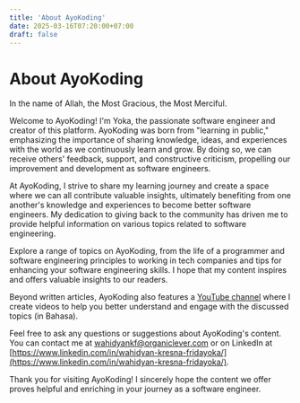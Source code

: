 ```yaml
---
title: 'About AyoKoding'
date: 2025-03-16T07:20:00+07:00
draft: false
---
```


# About AyoKoding

In the name of Allah, the Most Gracious, the Most Merciful.

Welcome to AyoKoding! I'm Yoka, the passionate software engineer and creator of this platform. AyoKoding was born from "learning in public," emphasizing the importance of sharing knowledge, ideas, and experiences with the world as we continuously learn and grow. By doing so, we can receive others' feedback, support, and constructive criticism, propelling our improvement and development as software engineers.

At AyoKoding, I strive to share my learning journey and create a space where we can all contribute valuable insights, ultimately benefiting from one another's knowledge and experiences to become better software engineers. My dedication to giving back to the community has driven me to provide helpful information on various topics related to software engineering.

Explore a range of topics on AyoKoding, from the life of a programmer and software engineering principles to working in tech companies and tips for enhancing your software engineering skills. I hope that my content inspires and offers valuable insights to our readers.

Beyond written articles, AyoKoding also features a [YouTube channel](https://www.youtube.com/ayokoding) where I create videos to help you better understand and engage with the discussed topics (in Bahasa).

Feel free to ask any questions or suggestions about AyoKoding's content. You can contact me at [wahidyankf@organiclever.com](mailto:wahidyankf@organiclever.com) or on LinkedIn at [https://www.linkedin.com/in/wahidyan-kresna-fridayoka/](https://www.linkedin.com/in/wahidyan-kresna-fridayoka/).

Thank you for visiting AyoKoding! I sincerely hope the content we offer proves helpful and enriching in your journey as a software engineer.
